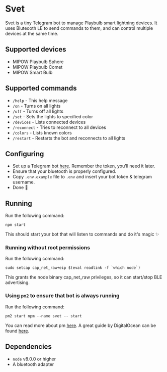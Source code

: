 # Svet
Svet is a tiny Telegram bot to manage Playbulb smart lightning devices.
It uses Bluteooth LE to send commands to them, and can control multiple devices at the same time.

## Supported devices
* MIPOW Playbulb Sphere
* MIPOW Playbulb Comet
* MIPOW Smart Bulb

## Supported commands
* `/help` - This help message
* `/on` - Turns on all lights
* `/off` - Turns off all lights
* `/set` - Sets the lights to specified color
* `/devices` - Lists connected devices
* `/reconnect` - Tries to reconnect to all devices
* `/colors` - Lists known colors
* `/restart` - Restarts the bot and reconnects to all lights

## Configuring
* Set up a Telegram bot [here](https://core.telegram.org/bots#6-botfather). Remember the token, you'll need it later.
* Ensure that your bluetooth is properly configured.
* Copy `.env.example` file to `.env` and insert your bot token & telegram username.
* Done :tada:

## Running
Run the following command:

    npm start
    
This should start your bot that will listen to commands and do it's magic :sparkles:

### Running without root permissions
Run the following command:

    sudo setcap cap_net_raw+eip $(eval readlink -f `which node`)

This grants the node binary cap_net_raw privileges, so it can start/stop BLE advertising.

### Using `pm2` to ensure that bot is always running
Run the following command:

    pm2 start npm --name svet -- start
 
You can read more about pm [here](https://github.com/Unitech/pm2).
A great guide by DigitalOcean can be found [here](https://www.digitalocean.com/community/tutorials/how-to-use-pm2-to-setup-a-node-js-production-environment-on-an-ubuntu-vps).

## Dependencies
* `node` v8.0.0 or higher
* A bluetooth adapter
